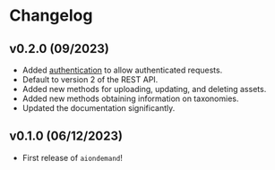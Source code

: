 # Changelog

<!--next-version-placeholder-->

## v0.2.0 (09/2023)

- Added [authentication](api/authentication.md) to allow authenticated requests.
- Default to version 2 of the REST API.
- Added new methods for uploading, updating, and deleting assets.
- Added new methods obtaining information on taxonomies.
- Updated the documentation significantly.


## v0.1.0 (06/12/2023)

- First release of `aiondemand`!
